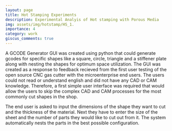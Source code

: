 ```yaml
---
layout: page
title: Hot Stamping Experiments
description: Experimental Analyis of Hot stamping with Porous Media
img: assets/img/hotstamp/HS_1.
importance: 4
category: work
giscus_comments: true
---
```


A GCODE Generator GUI was created using python that could generate gcodes for specific shapes like a square, circle, triangle and a stiffener plate along with nesting the shapes for optimum space utilization. The GUI was created as a response to feedback recieved from the first user testing of the open source CNC gas cutter with the microenterprise end users. The users could not read or understand english and did not have any CAD or CAM knowledge. Therefore, a first simple user interface was required that would allow the users to skip the complex CAD and CAM processes for the most commonly cut shapes in the shop.

The end user is asked to input the dimensions of the shape they want to cut and the thickness of the material. Next they have to enter the size of the sheet and the number of parts they would like to cut out from it. The system automatically nests the parts in the best possible configuration.

